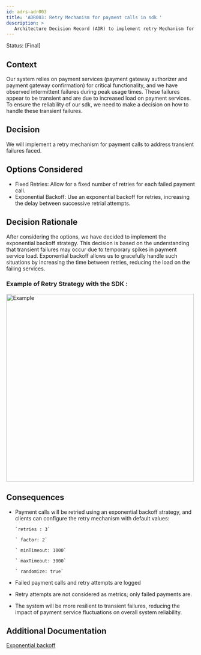 ```yaml
---
id: adrs-adr003
title: 'ADR003: Retry Mechanism for payment calls in sdk '
description: >
   Architecture Decision Record (ADR) to implement retry Mechanism for payment calls in sdk
---
```

Status: [Final]

## Context
Our system relies on payment services (payment gateway authorizer and payment gateway confirmation) for critical functionality, and we have observed intermittent failures during peak usage times. These failures appear to be transient and are due to increased load on payment services. To ensure the reliability of our sdk, we need to make a decision on how to handle these transient failures.

## Decision
We will implement a retry mechanism for payment calls to address transient failures faced.

## Options Considered
* Fixed Retries: Allow for a fixed number of retries for each failed payment call.
* Exponential Backoff: Use an exponential backoff for retries, increasing the delay between successive retrial attempts.
  
##  Decision Rationale
After considering the options, we have decided to implement the exponential backoff strategy. This decision is based on the understanding that transient failures may occur due to temporary spikes in payment service load. Exponential backoff allows us to gracefully handle such situations by increasing the time between retries, reducing the load on the failing services.

### Example of Retry Strategy with the SDK :
<img src="https://github.com/pns-si5-al-course/al-newbank-23-24-al-23-24-b-v5/blob/main/adr/images/retry.png" width="500" height="500" alt="Example">

## Consequences
* Payment calls will be retried using an exponential backoff strategy, and clients can configure the retry mechanism with default values:

      `retries : 3`
  
      ` factor: 2`

      ` minTimeout: 1000`
  
      ` maxTimeout: 3000`
  
      ` randomize: true`

* Failed payment calls and retry attempts are logged
* Retry attempts are not considered as metrics; only failed payments are. 
* The system will be more resilient to transient failures, reducing the impact of payment service fluctuations on overall system reliability.
  
## Additional Documentation
[Exponential backoff](https://advancedweb.hu/how-to-implement-an-exponential-backoff-retry-strategy-in-javascript/)

